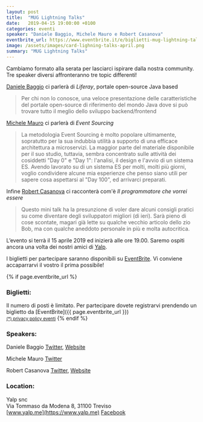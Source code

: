 ```yaml
---
layout: post
title:  "MUG Lightning Talks"
date:   2019-04-15 19:00:00 +0100
categories: eventi
speaker: "Daniele Baggio, Michele Mauro e Robert Casanova"
eventbrite_url: https://www.eventbrite.it/e/biglietti-mug-lightning-talks-59493860739
image: /assets/images/card-lighning-talks-april.png
summary: "MUG Lightning Talks"
---
```

Cambiamo formato alla serata per lasciarci ispirare dalla nostra community.
Tre speaker diversi affronteranno tre topic differenti!

[Daniele Baggio](#speaker1) ci parlerà di *Liferay*, portale open-source Java based

> Per chi non lo conosce, una veloce presentazione delle caratteristiche del portale open-source di riferimento del mondo Java dove si può trovare tutto il meglio dello sviluppo backend/frontend

[Michele Mauro](#speaker2) ci parlerà di *Event Sourcing*

> La metodologia Event Sourcing è molto popolare ultimamente, sopratutto per la sua indubbia utilità a supporto di una efficace architettura a microservizi. La maggior parte del materiale disponibile per il suo studio, tuttavia, sembra concentrato sulle attività dei cosiddetti "Day 0" e "Day 1": l'analisi, il design e l'avvio di un sistema ES. Avendo lavorato su di un sistema ES per molti, molti più giorni, voglio condividere alcune mia esperienze che penso siano utili per sapere cosa aspettarsi al "Day 100", ed arrivarci preparati.

Infine [Robert Casanova](#speaker3) ci racconterà com'è *Il programmatore che vorrei essere*

> Questo mini talk ha la presunzione di voler dare alcuni consigli pratici su come diventare degli sviluppatori migliori (di ieri). Sarà pieno di cose scontate, magari già lette su qualche vecchio articolo dello zio Bob, ma con qualche aneddoto personale in più e molta autocritica.

L’evento si terrà il 15 aprile 2019 ed inizierà alle ore 19.00. Saremo ospiti ancora una volta dei nostri amici di [Yalp](#location).

I biglietti per partecipare saranno disponibili su [EventBrite](#tickets). Vi conviene accaparrarvi il vostro il prima possibile!

{% if page.eventbrite_url %}
<a id="tickets"></a>
<h3>Biglietti:</h3>
Il numero di posti è limitato. Per partecipare dovete registrarvi prendendo un biglietto da [EventBrite]({{ page.eventbrite_url }})<br/>
<small><a href="#privacy-policy">(*) privacy policy eventi</a></small>
{% endif %}

<h3>Speakers:</h3>

<a id="speaker1"></a>Daniele Baggio
[Twitter](https://twitter.com/baxtheman),
[Website](http://danielebaggio.it/)

<a id="speaker2"></a>Michele Mauro
[Twitter](https://twitter.com/michelemauro)

<a id="speaker3"></a>Robert Casanova
[Twitter](https://twitter.com/robb_casanova),
[Website](http://www.robertcasanova.it)

<a id="location"></a>
<h3>Location:</h3>

Yalp snc<br/>
Via Tommaso da Modena 8, 31100 Treviso<br/>
[www.yalp.me](https://www.yalp.me) [Facebook](https://www.facebook.com/WeMadeStrategies)

